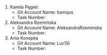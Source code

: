 1. Kamila Pęgiel:
   - Git Account Name: bamqus
   - Task Number:
3. Aleksandra Rzemińska
   - Git Account Name: AleksandraRzeminska
   - Task Number:
4. Ania Konopka
   - Git Account Name: Luc15l
   - Task Number:
